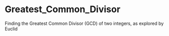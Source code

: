 # Greatest_Common_Divisor
Finding the Greatest Common Divisor (GCD) of two integers, as explored by Euclid
